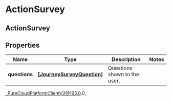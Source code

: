 # ActionSurvey

## ActionSurvey

## Properties

|Name | Type | Description | Notes|
|------------ | ------------- | ------------- | -------------|
| **questions** | [**[JourneySurveyQuestion]**]([JourneySurveyQuestion]) | Questions shown to the user. | |



_PureCloudPlatformClientV2@165.0.0_
